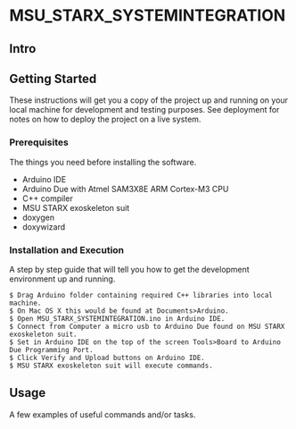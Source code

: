 # MSU_STARX_SYSTEMINTEGRATION

## Intro

## Getting Started

These instructions will get you a copy of the project up and running on your local machine for development and testing purposes. See deployment for notes on how to deploy the project on a live system.

### Prerequisites

The things you need before installing the software.

* Arduino IDE
* Arduino Due with Atmel SAM3X8E ARM Cortex-M3 CPU
* C++ compiler
* MSU STARX exoskeleton suit
* doxygen
* doxywizard

### Installation and Execution

A step by step guide that will tell you how to get the development environment up and running.

```
$ Drag Arduino folder containing required C++ libraries into local machine.
$ On Mac OS X this would be found at Documents>Arduino.
$ Open MSU_STARX_SYSTEMINTEGRATION.ino in Arduino IDE.
$ Connect from Computer a micro usb to Arduino Due found on MSU STARX exoskeleton suit.
$ Set in Arduino IDE on the top of the screen Tools>Board to Arduino Due Programming Port.
$ Click Verify and Upload buttons on Arduino IDE.
$ MSU STARX exoskeleton suit will execute commands.
```

## Usage

A few examples of useful commands and/or tasks.

